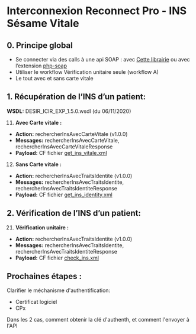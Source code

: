 # Interconnexion Reconnect Pro - INS Sésame Vitale

## 0. Principe global

* Se connecter via des calls à une api SOAP : avec [Cette librairie](https://github.com/phpro/soap-client) ou avec l’extension [php-soap](https://www.php.net/manual/en/book.soap.php)
* Utiliser le workflow Vérification unitaire seule (workflow A)
* Le tout avec et sans carte vitale

## 1. Récupération de l’INS d’un patient:

**WSDL:** DESIR_ICIR_EXP_1.5.0.wsdl (du 06/11/2020)

11.  **Avec Carte vitale :**
* **Action:** rechercherInsAvecCarteVitale (v1.0.0)
* **Messages:** rechercherInsAvecCarteVitale, rechercherInsAvecCarteVitaleResponse
* **Payload:**  CF fichier [get_ins_vitale.xml](./get_ins_vitale.xml)

12. **Sans Carte vitale :**
* **Action:** rechercherInsAvecTraitsIdentite (v1.0.0)
* **Messages:** rechercherInsAvecTraitsIdentite, rechercherInsAvecTraitsIdentiteResponse
* **Payload:**  CF fichier [get_ins_identity.xml](./get_ins_identity.xml)

## 2. Vérification de l’INS d’un patient:

21. **Vérification unitaire :**
* **Action:** rechercherInsAvecTraitsIdentite (v1.0.0)
* **Messages:** rechercherInsAvecTraitsIdentite, rechercherInsAvecTraitsIdentiteResponse
* **Payload:**  CF fichier [check_ins.xml](./check_ins.xml)

## Prochaines étapes :

Clarifier le méchanisme d'authentification:

* Certificat logiciel
* CPx

Dans les 2 cas, comment obtenir la clé d'authenth, et comment l'envoyer à l'API

